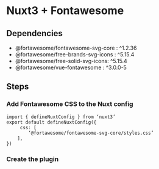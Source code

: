 # Nuxt3 + Fontawesome
## Dependencies
- @fortawesome/fontawesome-svg-core : ^1.2.36
- @fortawesome/free-brands-svg-icons : ^5.15.4
- @fortawesome/free-solid-svg-icons: ^5.15.4
- @fortawesome/vue-fontawesome : ^3.0.0-5
## Steps
### Add Fontawesome CSS to the Nuxt config
```
import { defineNuxtConfig } from ‘nuxt3’
export default defineNuxtConfig({
     css: [
        ‘@fortawesome/fontawesome-svg-core/styles.css’
    ],
})
```
### Create the plugin